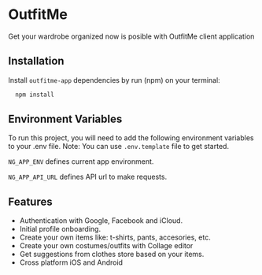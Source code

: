 
# OutfitMe
Get your wardrobe organized now is posible with OutfitMe client application


## Installation

Install `outfitme-app` dependencies by run (npm) on your terminal:

```bash
  npm install
```
    
## Environment Variables

To run this project, you will need to add the following environment variables to your .env file. Note: You can use `.env.template` file to get started.

`NG_APP_ENV` defines current app environment.

`NG_APP_API_URL` defines API url to make requests.

## Features

- Authentication with Google, Facebook and iCloud.
- Initial profile onboarding.
- Create your own items like: t-shirts, pants, accesories, etc.
- Create your own costumes/outfits with Collage editor
- Get suggestions from clothes store based on your items.
- Cross platform iOS and Android




